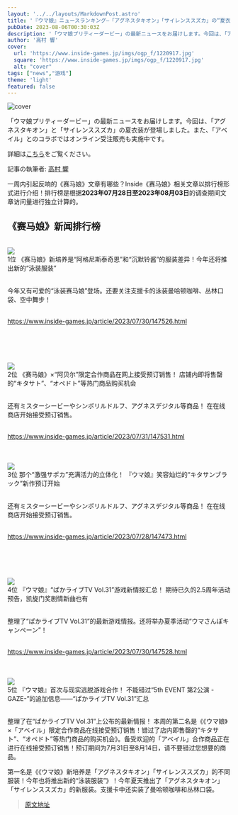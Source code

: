 ```yaml
---
layout: '../../layouts/MarkdownPost.astro'
title: '『ウマ娘』ニュースランキング―「アグネスタキオン」「サイレンススズカ」の“夏衣装”が登場！「アベイル」コラボではオンライン受注販売も実施中'
pubDate: 2023-08-06T00:30:03Z
description: '「ウマ娘プリティーダービー」の最新ニュースをお届けします。今回は、「アグネスタキオン」と「サイレンススズカ」の夏衣装が登場しました。また、「アベイル」とのコラボではオンライン受注販売も実施中です。'
author: '高村 響'
cover:
  url: 'https://www.inside-games.jp/imgs/ogp_f/1220917.jpg'
  square: 'https://www.inside-games.jp/imgs/ogp_f/1220917.jpg'
  alt: "cover"
tags: ["news","游戏"]
theme: 'light'
featured: false
---
```


![cover](https://www.inside-games.jp/imgs/ogp_f/1220917.jpg)

「ウマ娘プリティーダービー」の最新ニュースをお届けします。今回は、「アグネスタキオン」と「サイレンススズカ」の夏衣装が登場しました。また、「アベイル」とのコラボではオンライン受注販売も実施中です。

詳細は[こちら](https://www.inside-games.jp/article/2023/08/06/147662.html)をご覧ください。

記事の執筆者: [高村 響](/author/10274/recent/%E9%AB%98%E6%9D%91+%E9%9F%BF)

<p>一周内引起反响的《赛马娘》文章有哪些？Inside《赛马娘》相关文章以排行榜形式进行介绍！排行榜是根据<b>2023年07月28日至2023年08月03日</b>的调查期间文章访问量进行独立计算的。</p><section class="summarize-main"><h2 class="lead">《赛马娘》新闻排行榜</h2><div class="item"><br><a href="https://www.inside-games.jp/article/2023/07/30/147526.html"><img src="https://www.inside-games.jp/imgs/zoom/1219292.jpg"></a><br><div class="title"><span class="no">1位</span> 《赛马娘》新培养是“阿格尼斯泰奇恩”和“沉默铃酱”的服装差异！今年还将推出新的“泳装服装”</div><br><p class="summary">今年又有可爱的“泳装赛马娘”登场。还要关注支援卡的泳装曼哈顿咖啡、丛林口袋、空中舞步！</p><br><a class="link" target="_blank" rel="noopener noreferrer" href="https://www.inside-games.jp/article/2023/07/30/147526.html">https://www.inside-games.jp/article/2023/07/30/147526.html</a><br></div><br><br><div class="summarize-inviewifad" id="ad10"><div class="summarize-ifad"></div></div><br><br><div class="item"><br><a href="https://www.inside-games.jp/article/2023/07/31/147531.html"><img src="https://www.inside-games.jp/imgs/zoom/1213965.jpg"></a><br><div class="title"><span class="no">2位</span> 《赛马娘》×“阿贝尔”限定合作商品在网上接受预订销售！
店铺内即将售罄的“キタサト”、“オペドト”等热门商品购买机会</div><br><p class="summary">还有ミスターシービーやシンボリルドルフ、アグネスデジタル等商品！ 在在线商店开始接受预订销售。</p><br><a class="link" target="_blank" rel="noopener noreferrer" href="https://www.inside-games.jp/article/2023/07/31/147531.html">https://www.inside-games.jp/article/2023/07/31/147531.html</a><br></div><br><br><div class="item"><br><a href="https://www.inside-games.jp/article/2023/07/28/147473.html"><img src="https://www.inside-games.jp/imgs/zoom/1218720.jpg"></a><br><div class="title"><span class="no">3位</span> 那个“激强サポカ”充满活力的立体化！ 『ウマ娘』笑容灿烂的“キタサンブラック”新作预订开始</div><br><p class="summary">还有ミスターシービーやシンボリルドルフ、アグネスデジタル等商品！ 在在线商店开始接受预订销售。</p><br><a class="link" target="_blank" rel="noopener noreferrer" href="https://www.inside-games.jp/article/2023/07/28/147473.html">https://www.inside-games.jp/article/2023/07/28/147473.html</a><br></div><br><br><div class="summarize-inviewifad" id="ad20"><div class="summarize-ifad"></div></div><br><br><div class="item"><br><a href="https://www.inside-games.jp/article/2023/07/30/147528.html"><img src="https://www.inside-games.jp/imgs/zoom/1219316.jpg"></a><br><div class="title"><span class="no">4位</span> 『ウマ娘』“ぱかライブTV Vol.31”游戏新情报汇总！ 期待已久的2.5周年活动预告，凯旋门奖剧情新曲也有</div><br><p class="summary">整理了“ぱかライブTV Vol.31”的最新游戏情报。还将举办夏季活动“ウマさんぽキャンペーン”！</p><br><a class="link" target="_blank" rel="noopener noreferrer" href="https://www.inside-games.jp/article/2023/07/30/147528.html">https://www.inside-games.jp/article/2023/07/30/147528.html</a><br></div><br><br><div class="item"><br><a href="https://www.inside-games.jp/article/2023/07/30/147529.html"><img src="https://www.inside-games.jp/imgs/zoom/1219318.jpg"></a><br><div class="title"><span class="no">5位</span> 『ウマ娘』首次与现实逃脱游戏合作！ 不能错过“5th EVENT 第2公演 -GAZE-”的追加信息——“ぱかライブTV Vol.31”汇总</div><br><p class="summary">整理了在“ぱかライブTV Vol.31”上公布的最新情报！
本周的第二名是《《ウマ娘》×「アベイル」限定合作商品在线接受预订销售！错过了店内即售罄的“キタサト”、“オペドト”等热门商品的购买机会》。备受欢迎的「アベイル」合作商品正在进行在线接受预订销售！预订期间为7月31日至8月14日，请不要错过您想要的商品。

第一名是《《ウマ娘》新培养是「アグネスタキオン」「サイレンススズカ」的不同服装！今年也将推出新的“泳装服装”》！今年夏天推出了「アグネスタキオン」「サイレンススズカ」的新服装。支援卡中还实装了曼哈顿咖啡和丛林口袋。

>[原文地址](https://www.inside-games.jp/article/2023/08/06/147662.html)  